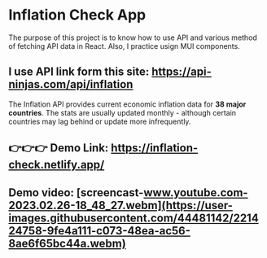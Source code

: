 # Inflation Check App

The purpose of this project is to know how to use API and various method of fetching API data in React. Also, I practice usign MUI components.

## I use API link form this site: https://api-ninjas.com/api/inflation

The Inflation API provides current economic inflation data for <strong> 38 major countries</strong>. The stats are usually updated monthly - although certain countries may lag behind or update more infrequently.

## 👉👉👉 Demo Link: https://inflation-check.netlify.app/


## Demo video: [screencast-www.youtube.com-2023.02.26-18_48_27.webm](https://user-images.githubusercontent.com/44481142/221424758-9fe4a111-c073-48ea-ac56-8ae6f65bc44a.webm)
